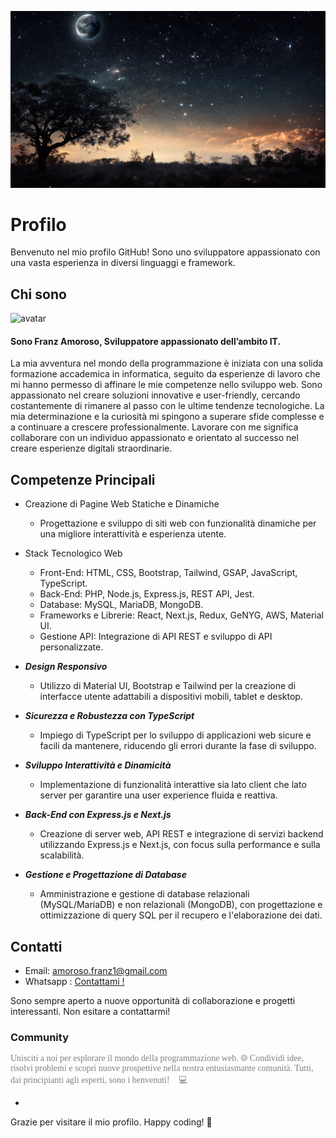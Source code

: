 ![Benvenuto](./img.png)

# Profilo

Benvenuto nel mio profilo GitHub! Sono uno sviluppatore appassionato con una vasta esperienza in diversi linguaggi e framework. 

## Chi sono 

<!--  https://api.dicebear.com/7.x/avataaars/svg?seed=Pepper&scale=110&radius=50&backgroundColor=b6e3f4&backgroundType=gradientLinear&accessoriesProbability=0&clothingGraphic[]&eyebrows=upDown&eyes=winkWacky&facialHair[]&facialHairColor[]&facialHairProbability=0&hairColor=2c1b18&hatColor[]&mouth=smile&skinColor=edb98a&style=default,circle&top=shortFlat,dreads01 -->

<img
  src="https://api.dicebear.com/7.x/avataaars/svg?seed=Pepper&scale=110&radius=50&backgroundColor=b6e3f4&backgroundType=gradientLinear&accessoriesProbability=0&clothingGraphic[]&eyebrows=upDown&eyes=winkWacky&facialHair[]&facialHairColor[]&facialHairProbability=0&hairColor=2c1b18&hatColor[]&mouth=smile&skinColor=edb98a&style=default,circle&top=shortFlat,dreads01"
  alt="avatar" width="100px"/><h4>Sono Franz Amoroso, Sviluppatore appassionato dell’ambito IT.</h4>
La mia avventura nel mondo della programmazione è iniziata con una solida formazione accademica in informatica, seguito da esperienze di lavoro che mi hanno permesso di affinare le mie competenze nello sviluppo web. 
Sono appassionato nel creare soluzioni innovative e user-friendly, cercando costantemente di rimanere al passo con le ultime tendenze tecnologiche. 
La mia determinazione e la curiosità mi spingono a superare sfide complesse e a continuare a crescere professionalmente. 
Lavorare con me significa collaborare con un individuo appassionato e orientato al successo nel creare esperienze digitali straordinarie.
<!-- Puoi visitare il mio sito web professionale (http://amatores.com) per vedere alcuni dei miei progetti e ottenere ulteriori dettagli sulla mia esperienza. -->

## Competenze Principali

 - Creazione di Pagine Web Statiche e Dinamiche
    - Progettazione e sviluppo di siti web con funzionalità dinamiche per una migliore interattività e esperienza utente.

 - Stack Tecnologico Web
    - Front-End: HTML, CSS, Bootstrap, Tailwind, GSAP, JavaScript, TypeScript.
    - Back-End: PHP, Node.js, Express.js, REST API, Jest.
    - Database: MySQL, MariaDB, MongoDB.
    - Frameworks e Librerie: React, Next.js, Redux, GeNYG, AWS, Material UI.
    - Gestione API: Integrazione di API REST e sviluppo di API personalizzate.

- ***Design Responsivo***
    - Utilizzo di Material UI, Bootstrap e Tailwind per la creazione di interfacce utente adattabili a dispositivi mobili, tablet e desktop.

- ***Sicurezza e Robustezza con TypeScript***
    - Impiego di TypeScript per lo sviluppo di applicazioni web sicure e facili da mantenere, riducendo gli errori durante la fase di sviluppo.

- ***Sviluppo Interattività e Dinamicità***
    - Implementazione di funzionalità interattive sia lato client che lato server per garantire una user experience fluida e reattiva.

- ***Back-End con Express.js e Next.js***
    - Creazione di server web, API REST e integrazione di servizi backend utilizzando Express.js e Next.js, con focus sulla performance e sulla scalabilità.

- ***Gestione e Progettazione di Database***
    - Amministrazione e gestione di database relazionali (MySQL/MariaDB) e non relazionali (MongoDB), con progettazione e ottimizzazione di query SQL per il recupero e l'elaborazione dei dati.

## Contatti

<!-- - Sito Web: [amatores.com](http://amatores.com) -->
- Email: amoroso.franz1@gmail.com
- Whatsapp : <a href="https://wa.me/393775911088?text=Salve!%20Sono%20interessato%20a%20fissare%20un%20appuntamento%20per%20discutere%20dei%20tuoi%20servizi%20di%20sviluppo%20web.%20Puoi%20rispondere%20a%20domande%20e%20illustrare%20come%20puoi%20aiutarmi?.%20%F0%9F%A7%91%F0%9F%8F%BB%E2%80%8D%F0%9F%92%BB">Contattami !</a>

Sono sempre aperto a nuove opportunità di collaborazione e progetti interessanti. Non esitare a contattarmi!

### Community


<p style="color: gray; font-family: Cursive;">
Unisciti a noi per esplorare il mondo della programmazione web. 🌐 Condividi idee, risolvi problemi e scopri nuove prospettive nella nostra entusiasmante comunità. Tutti, dai principianti agli esperti, sono i benvenuti! 🤝💻
</p>

- <a href="https://t.me/AmatoresAmoDev/2" style="outline: none; text-decoration: none; color:white; font-family:sans-serif;">`Unisciti a noi !!`</a>


Grazie per visitare il mio profilo. Happy coding! 🚀
